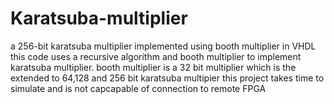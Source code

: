 # Karatsuba-multiplier
a 256-bit karatsuba multiplier implemented using booth multiplier in VHDL
this code uses a recursive algorithm and booth multiplier to implement karatsuba multiplier. 
booth multiplier is a 32 bit multiplier which is the extended to 64,128 and 256 bit karatsuba multipier
this project takes time to simulate and is not capcapable of connection to remote FPGA
